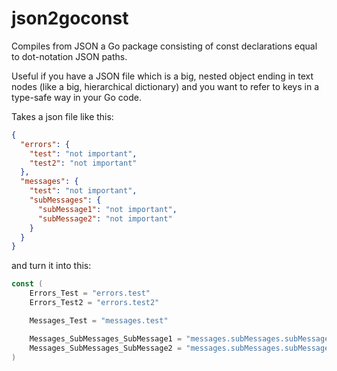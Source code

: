 # json2goconst
Compiles from JSON a Go package consisting of const declarations equal to dot-notation JSON paths.

Useful if you have a JSON file which is a big, nested object ending in text nodes (like a big, hierarchical dictionary) and you want to refer to keys in a type-safe way in your Go code.

Takes a json file like this:

```json
{
  "errors": {
    "test": "not important",
    "test2": "not important"
  },
  "messages": {
    "test": "not important",
    "subMessages": {
      "subMessage1": "not important",
      "subMessage2": "not important"
    }
  }
}
```

and turn it into this:

```go
const (
	Errors_Test = "errors.test"
	Errors_Test2 = "errors.test2"

	Messages_Test = "messages.test"

	Messages_SubMessages_SubMessage1 = "messages.subMessages.subMessage1"
	Messages_SubMessages_SubMessage2 = "messages.subMessages.subMessage2"
)
```


